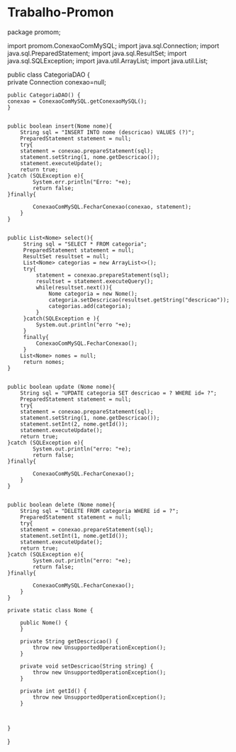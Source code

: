 # Trabalho-Promon

package promom;

import promom.ConexaoComMySQL;
import java.sql.Connection;
import java.sql.PreparedStatement;
import java.sql.ResultSet;
import java.sql.SQLException;
import java.util.ArrayList;
import java.util.List;



public class CategoriaDAO {         
    private Connection conexao=null;

    public CategoriaDAO() {
    conexao = ConexaoComMySQL.getConexaoMySQL();
    }
    
   
    public boolean insert(Nome nome){ 
        String sql = "INSERT INTO nome (descricao) VALUES (?)";
        PreparedStatement statement = null;
        try{
        statement = conexao.prepareStatement(sql);
        statement.setString(1, nome.getDescricao());
        statement.executeUpdate();
        return true;
    }catch (SQLException e){
            System.err.println("Erro: "+e);
            return false;
    }finally{
           
            ConexaoComMySQL.FecharConexao(conexao, statement);
        }   
    }
    
   
    public List<Nome> select(){ 
         String sql = "SELECT * FROM categoria";
         PreparedStatement statement = null;
         ResultSet resultset = null;
         List<Nome> categorias = new ArrayList<>();
         try{
             statement = conexao.prepareStatement(sql);
             resultset = statement.executeQuery();
             while(resultset.next()){
                 Nome categoria = new Nome();
                 categoria.setDescricao(resultset.getString("descricao"));
                 categorias.add(categoria);
             }
         }catch(SQLException e ){
             System.out.println("erro "+e);
         }
         finally{
             ConexaoComMySQL.FecharConexao();
         }
        List<Nome> nomes = null;
         return nomes;
    }
    
  
    public boolean update (Nome nome){ 
        String sql = "UPDATE categoria SET descricao = ? WHERE id= ?";
        PreparedStatement statement = null;
        try{
        statement = conexao.prepareStatement(sql);
        statement.setString(1, nome.getDescricao());
        statement.setInt(2, nome.getId());
        statement.executeUpdate();
        return true;
    }catch (SQLException e){
            System.out.println("erro: "+e);
            return false;
    }finally{
           
            ConexaoComMySQL.FecharConexao();
        }
    }
    
    
    public boolean delete (Nome nome){
        String sql = "DELETE FROM categoria WHERE id = ?";
        PreparedStatement statement = null;
        try{
        statement = conexao.prepareStatement(sql);
        statement.setInt(1, nome.getId());
        statement.executeUpdate();
        return true;
    }catch (SQLException e){
            System.out.println("erro: "+e);
            return false;
    }finally{
           
            ConexaoComMySQL.FecharConexao();
        }
    }

    private static class Nome {

        public Nome() {
        }

        private String getDescricao() {
            throw new UnsupportedOperationException(); 
        }

        private void setDescricao(String string) {
            throw new UnsupportedOperationException(); 
        }

        private int getId() {
            throw new UnsupportedOperationException(); 
        }

        
        
    }
}
